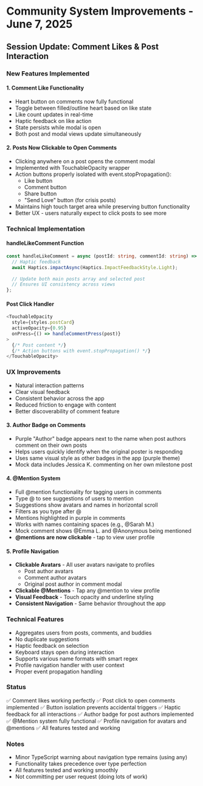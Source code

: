 # Community System Improvements - June 7, 2025

## Session Update: Comment Likes & Post Interaction

### New Features Implemented

#### 1. Comment Like Functionality
- Heart button on comments now fully functional
- Toggle between filled/outline heart based on like state
- Like count updates in real-time
- Haptic feedback on like action
- State persists while modal is open
- Both post and modal views update simultaneously

#### 2. Posts Now Clickable to Open Comments
- Clicking anywhere on a post opens the comment modal
- Implemented with TouchableOpacity wrapper
- Action buttons properly isolated with event.stopPropagation():
  - Like button
  - Comment button
  - Share button
  - "Send Love" button (for crisis posts)
- Maintains high touch target area while preserving button functionality
- Better UX - users naturally expect to click posts to see more

### Technical Implementation

#### handleLikeComment Function
```typescript
const handleLikeComment = async (postId: string, commentId: string) => {
  // Haptic feedback
  await Haptics.impactAsync(Haptics.ImpactFeedbackStyle.Light);
  
  // Update both main posts array and selected post
  // Ensures UI consistency across views
};
```

#### Post Click Handler
```typescript
<TouchableOpacity 
  style={styles.postCard}
  activeOpacity={0.95}
  onPress={() => handleCommentPress(post)}
>
  {/* Post content */}
  {/* Action buttons with event.stopPropagation() */}
</TouchableOpacity>
```

### UX Improvements
- Natural interaction patterns
- Clear visual feedback
- Consistent behavior across the app
- Reduced friction to engage with content
- Better discoverability of comment feature

#### 3. Author Badge on Comments
- Purple "Author" badge appears next to the name when post authors comment on their own posts
- Helps users quickly identify when the original poster is responding
- Uses same visual style as other badges in the app (purple theme)
- Mock data includes Jessica K. commenting on her own milestone post

#### 4. @Mention System
- Full @mention functionality for tagging users in comments
- Type @ to see suggestions of users to mention
- Suggestions show avatars and names in horizontal scroll
- Filters as you type after @
- Mentions highlighted in purple in comments
- Works with names containing spaces (e.g., @Sarah M.)
- Mock comment shows @Emma L. and @Anonymous being mentioned
- **@mentions are now clickable** - tap to view user profile

#### 5. Profile Navigation
- **Clickable Avatars** - All user avatars navigate to profiles
  - Post author avatars
  - Comment author avatars  
  - Original post author in comment modal
- **Clickable @Mentions** - Tap any @mention to view profile
- **Visual Feedback** - Touch opacity and underline styling
- **Consistent Navigation** - Same behavior throughout the app

### Technical Features
- Aggregates users from posts, comments, and buddies
- No duplicate suggestions
- Haptic feedback on selection
- Keyboard stays open during interaction
- Supports various name formats with smart regex
- Profile navigation handler with user context
- Proper event propagation handling

### Status
✅ Comment likes working perfectly
✅ Post click to open comments implemented
✅ Button isolation prevents accidental triggers
✅ Haptic feedback for all interactions
✅ Author badge for post authors implemented
✅ @Mention system fully functional
✅ Profile navigation for avatars and @mentions
✅ All features tested and working

### Notes
- Minor TypeScript warning about navigation type remains (using any)
- Functionality takes precedence over type perfection
- All features tested and working smoothly
- Not committing per user request (doing lots of work) 